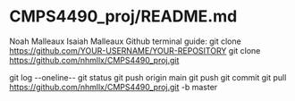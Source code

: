 # CMPS4490_proj/README.md
Noah Malleaux
Isaiah Malleaux
Github terminal guide:
git clone https://github.com/YOUR-USERNAME/YOUR-REPOSITORY
git clone https://github.com/nhmllx/CMPS4490_proj.git

git log --oneline--
git status
git push origin main
git push
git commit
git pull https://github.com/nhmllx/CMPS4490_proj.git -b master

